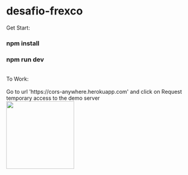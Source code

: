 # desafio-frexco
Get Start:
### npm install
### npm run dev



<BR>
To Work:<br><br>
Go to url 'https://cors-anywhere.herokuapp.com' and click on Request temporary access to the demo server
<BR>
<img height="180em" src="https://ci3.googleusercontent.com/mail-img-att/AFCqZUSzmKxpskj7dViPclwhwKC43gWYdemG_piCpBoEpkhEdUwFxuIZeGz_m_vpd7GoNwQEoWp5gHKPJDkbza7Bo_5oepANYlm50Mkdce5fDIZZpDi0vincx_IkV_M9oiJ1fRmjpvrmA5GWuRI5a44L8v02MphQKcC1wQnSyLAa3Ez73ag4pvLqkJgs7FRKa6lbHS-P2LVbLEQ0_OsKtptVe7MQ56duKcRE_q37__mmdge5gSte5w0sq8Qsol0Dw-H8iDzovHVK5llEJS084g3HECeR-qocPv4Ti84ManlnVVaNNaaLxCCYKHy0YGW6XfYLot6BGjs4JMNV5z5RrVNEcfIcEC9bZYPzBndCAUu0sa6KVp9q6aJYcOr1IRkM3BeJ52bQ77c2PLRlKHOeHkqYSobEgOHvUPSdwjrYEQosldFCI_XYeMKCfWVZJqB08xAgMEnkVZVCKxu4fXybynZsT861S3Wly2O-ahLQEC4c2p109rUHlHJz_fFnkp0FsrdtL_Ah6_pip6rcKEZgiMcfZYlay6kQnu8t8wQWV42lpLMXlk2xqsqDZtknyI7CSOdRU8MDRyaKjcZUtCCS9cjATUYrt351RGjJPeXhGqaQFxzPBOAZbb3LOHLenyCrAYuXUkGwCGEA_srPgGA2DKCbgRXIhsfaT-g1W4my9ZVGG6Ldu8eRvOEkU4S96AXoGXy_Cnf15mtqNuKqm-vZc0N67Ay29-a6_B-wiZyvuyI9195eoD17tiDIoRGYjwI80burFcAKlgaBQX64U5MP=s0-l75-ft">
